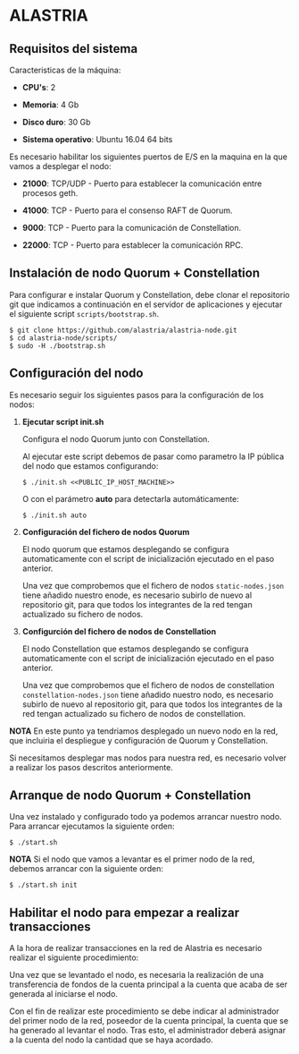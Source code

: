 # ALASTRIA #

## Requisitos del sistema

Caracteristicas de la máquina:

* **CPU's**: 2

* **Memoria**: 4 Gb

* **Disco duro**: 30 Gb

* **Sistema operativo**: Ubuntu 16.04 64 bits

Es necesario habilitar los siguientes puertos de E/S en la maquina en la que vamos a desplegar el nodo:

* **21000**: TCP/UDP - Puerto para establecer la comunicación entre procesos geth.

* **41000**: TCP - Puerto para el consenso RAFT de Quorum.

* **9000**: TCP - Puerto para la comunicación de Constellation.

* **22000**: TCP - Puerto para establecer la comunicación RPC.

## Instalación de nodo Quorum + Constellation

Para configurar e instalar Quorum y Constellation, debe clonar el repositorio git que indicamos a continuación en el servidor de aplicaciones y ejecutar el siguiente script `scripts/bootstrap.sh`.

```
$ git clone https://github.com/alastria/alastria-node.git
$ cd alastria-node/scripts/
$ sudo -H ./bootstrap.sh
```

## Configuración del nodo
 Es necesario seguir los siguientes pasos para la configuración de los nodos:

1. **Ejecutar script init.sh**

	Configura el nodo Quorum junto con Constellation. 
	
	Al ejecutar este script debemos de pasar como parametro la IP pública del nodo que estamos configurando:
	```
	$ ./init.sh <<PUBLIC_IP_HOST_MACHINE>>
	```
	O con el parámetro **auto** para detectarla automáticamente:
	```
	$ ./init.sh auto
	```

2. **Configuración del fichero de nodos Quorum**

	El nodo quorum que estamos desplegando se configura automaticamente con el script de inicialización ejecutado en el paso anterior.

	Una vez que comprobemos que el fichero de nodos `static-nodes.json` tiene añadido nuestro enode, es necesario subirlo de nuevo al repositorio git, para que todos los integrantes de la red tengan actualizado su fichero de nodos.

3. **Configurción del fichero de nodos de Constellation**

	El nodo Constellation que estamos desplegando se configura automaticamente con el script de inicialización ejecutado en el paso anterior.

	Una vez que comprobemos que el fichero de nodos de constellation `constellation-nodes.json` tiene añadido nuestro nodo, es necesario subirlo de nuevo al repositorio git, para que todos los integrantes de la red tengan actualizado su fichero de nodos de constellation.

**NOTA**
En este punto ya tendriamos desplegado un nuevo nodo en la red, que incluiria el despliegue y configuración de Quorum y Constellation.

Si necesitamos desplegar mas nodos para nuestra red, es necesario volver a realizar los pasos descritos anteriormente.

## Arranque de nodo Quorum + Constellation
Una vez instalado y configurado todo ya podemos arrancar nuestro nodo. Para arrancar ejecutamos la siguiente orden:
```
$ ./start.sh
```
**NOTA**
Si el nodo que vamos a levantar es el primer nodo de la red, debemos arrancar con la siguiente orden:
```
$ ./start.sh init
``` 

## Habilitar el nodo para empezar a realizar transacciones
A la hora de realizar transacciones en la red de Alastria es necesario realizar el siguiente procedimiento:

Una vez que se levantado el nodo, es necesaria la realización de una transferencia de fondos de la cuenta principal a la cuenta que acaba de ser generada al iniciarse el nodo.

Con el fin de realizar este procedimiento se debe indicar al administrador del primer nodo de la red, poseedor de la cuenta principal, la cuenta que se ha generado al levantar el nodo. Tras esto, el administrador deberá asignar a la cuenta del nodo la cantidad que se haya acordado.
